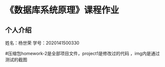 《数据库系统原理》课程作业
=====
个人介绍
-------
姓名：杨世荣
学号：2020141500330<br>

#压缩包homework-2是全部项目文件，project1是修改过的代码  ，img内是通过测试的截图
